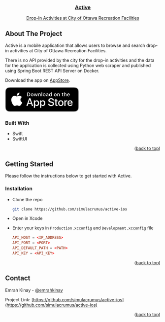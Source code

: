 <!-- Author: Emrah Kinay -->
<a name="readme-top"></a>
<div align="center">
  <a href="https://apps.apple.com/ca/app/active/id6445869038">
        <h3 align="center">Active</h3>
        <p align="center">Drop-In Activities at City of Ottawa Recreation Facilities</p>
  </a>
</div>

## About The Project
Active is a mobile application that allows users to browse and search drop-in activities at City of Ottawa Recreation Facilities.

There is no API provided by the city for the drop-in activities and the data for the application is collected using Python web scraper and published using Spring Boot REST API Server on Docker.


Download the app on [AppStore](https://apps.apple.com/ca/app/active/id6445869038).
<div align="left">
  <a href="https://apps.apple.com/ca/app/active/id6445869038">
    <img src="https://raw.githubusercontent.com/simulacrumus/active-docker/b34e74ed74f9a552ceac620087c1eb40eb67a312/Download_on_the_App_Store_Badge_US-UK_RGB_blk_092917.svg" alt="AppStore Download">
  </a>
</div>

### Built With

* Swift
* SwiftUI

<p align="right">(<a href="#readme-top">back to top</a>)</p>

## Getting Started

Please follow the instructions below to get started with Active.

### Installation
* Clone the repo
    ```sh
    git clone https://github.com/simulacrumus/active-ios
    ```

* Open in Xcode

* Enter your keys in `Production.xcconfig` and `Development.xcconfig` file
    ```conf
    API_HOST = <IP_ADDRESS>
    API_PORT = <PORT>
    API_DEFAULT_PATH = <PATH>
    API_KEY = <API_KEY>
    ```

<p align="right">(<a href="#readme-top">back to top</a>)</p>

## Contact

Emrah Kinay - [@emrahkinay](https://www.linkedin.com/in/emrahkinay/)

Project Link: [https://github.com/simulacrumus/active-ios](https://github.com/simulacrumus/active-ios)

<p align="right">(<a href="#readme-top">back to top</a>)</p>